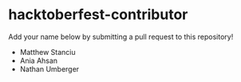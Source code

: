 # hacktoberfest-contributor
Add your name below by submitting a pull request to this repository!

- Matthew Stanciu
- Ania Ahsan
- Nathan Umberger
